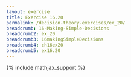 ```yaml
---
layout: exercise
title: Exercise 16.20
permalink: /decision-theory-exercises/ex_20/
breadcrumb: 16-Making-Simple-Decisions
breadcrumb2: ex_20
breadcrumb3: 16makingSimpleDecisions
breadcrumb4: ch16ex20
breadcrumb5: ex16.20
---
```


{% include mathjax_support %}



